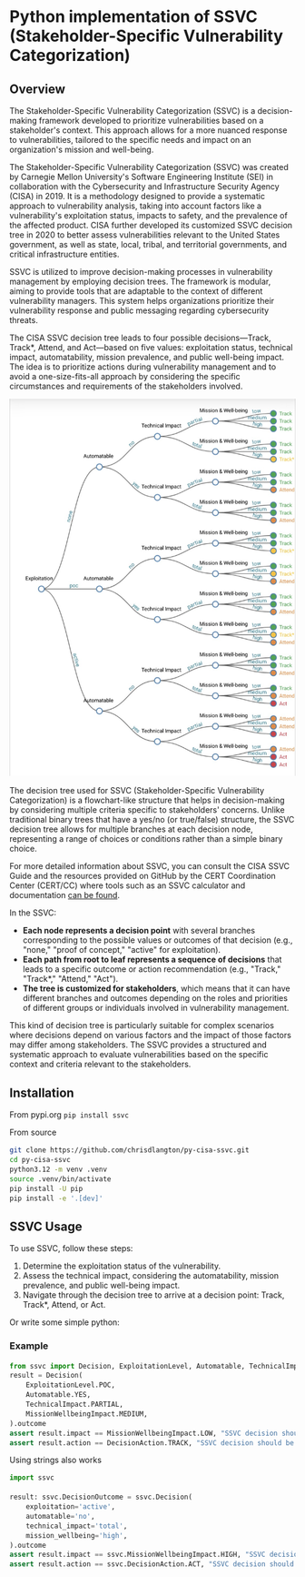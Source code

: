 # Python implementation of SSVC (Stakeholder-Specific Vulnerability Categorization)

## Overview

The Stakeholder-Specific Vulnerability Categorization (SSVC) is a decision-making framework developed to prioritize vulnerabilities based on a stakeholder's context. This approach allows for a more nuanced response to vulnerabilities, tailored to the specific needs and impact on an organization's mission and well-being.

The Stakeholder-Specific Vulnerability Categorization (SSVC) was created by Carnegie Mellon University's Software Engineering Institute (SEI) in collaboration with the Cybersecurity and Infrastructure Security Agency (CISA) in 2019. It is a methodology designed to provide a systematic approach to vulnerability analysis, taking into account factors like a vulnerability's exploitation status, impacts to safety, and the prevalence of the affected product. CISA further developed its customized SSVC decision tree in 2020 to better assess vulnerabilities relevant to the United States government, as well as state, local, tribal, and territorial governments, and critical infrastructure entities.

SSVC is utilized to improve decision-making processes in vulnerability management by employing decision trees. The framework is modular, aiming to provide tools that are adaptable to the context of different vulnerability managers. This system helps organizations prioritize their vulnerability response and public messaging regarding cybersecurity threats.

The CISA SSVC decision tree leads to four possible decisions—Track, Track*, Attend, and Act—based on five values: exploitation status, technical impact, automatability, mission prevalence, and public well-being impact. The idea is to prioritize actions during vulnerability management and to avoid a one-size-fits-all approach by considering the specific circumstances and requirements of the stakeholders involved.

![SSVC full tree](assets/ssvc.jpg)

The decision tree used for SSVC (Stakeholder-Specific Vulnerability Categorization) is a flowchart-like structure that helps in decision-making by considering multiple criteria specific to stakeholders' concerns. Unlike traditional binary trees that have a yes/no (or true/false) structure, the SSVC decision tree allows for multiple branches at each decision node, representing a range of choices or conditions rather than a simple binary choice.

For more detailed information about SSVC, you can consult the CISA SSVC Guide and the resources provided on GitHub by the CERT Coordination Center (CERT/CC) where tools such as an SSVC calculator and documentation [can be found](https://www.cisa.gov/stakeholder-specific-vulnerability-categorization-ssvc).

In the SSVC:

- **Each node represents a decision point** with several branches corresponding to the possible values or outcomes of that decision (e.g., "none," "proof of concept," "active" for exploitation).
- **Each path from root to leaf represents a sequence of decisions** that leads to a specific outcome or action recommendation (e.g., "Track," "Track*," "Attend," "Act").
- **The tree is customized for stakeholders**, which means that it can have different branches and outcomes depending on the roles and priorities of different groups or individuals involved in vulnerability management.

This kind of decision tree is particularly suitable for complex scenarios where decisions depend on various factors and the impact of those factors may differ among stakeholders. The SSVC provides a structured and systematic approach to evaluate vulnerabilities based on the specific context and criteria relevant to the stakeholders.

## Installation

From pypi.org `pip install ssvc`

From source

```bash
git clone https://github.com/chrisdlangton/py-cisa-ssvc.git
cd py-cisa-ssvc
python3.12 -m venv .venv
source .venv/bin/activate
pip install -U pip
pip install -e '.[dev]'
```

## SSVC Usage

To use SSVC, follow these steps:
1. Determine the exploitation status of the vulnerability.
2. Assess the technical impact, considering the automatability, mission prevalence, and public well-being impact.
3. Navigate through the decision tree to arrive at a decision point: Track, Track*, Attend, or Act.

Or write some simple python:

### Example

```python
from ssvc import Decision, ExploitationLevel, Automatable, TechnicalImpact, MissionWellbeingImpact, DecisionAction
result = Decision(
    ExploitationLevel.POC,
    Automatable.YES,
    TechnicalImpact.PARTIAL,
    MissionWellbeingImpact.MEDIUM,
).outcome
assert result.impact == MissionWellbeingImpact.LOW, "SSVC decision should be LOW"
assert result.action == DecisionAction.TRACK, "SSVC decision should be TRACK"
```

Using strings also works

```python
import ssvc

result: ssvc.DecisionOutcome = ssvc.Decision(
    exploitation='active',
    automatable='no',
    technical_impact='total',
    mission_wellbeing='high',
).outcome
assert result.impact == ssvc.MissionWellbeingImpact.HIGH, "SSVC decision should be HIGH"
assert result.action == ssvc.DecisionAction.ACT, "SSVC decision should be ACT"
```